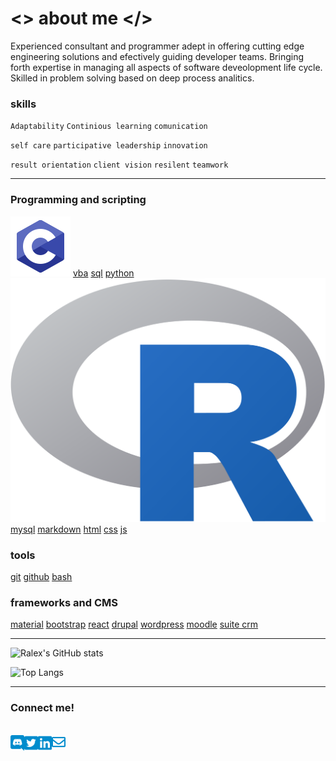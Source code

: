 # <> about me </>

Experienced consultant and programmer adept in offering cutting edge engineering solutions and efectively guiding developer teams. Bringing forth expertise in managing all aspects of software deveolopment life cycle.
Skilled in problem solving based on deep process analitics.

### skills

``Adaptability`` ``Continious learning`` ``comunication``

``self care`` ``participative leadership`` ``innovation``

``result orientation`` ``client vision`` ``resilent`` ``teamwork``

---

### Programming and scripting

<div >
  <a href="https://www.cprogramming.com/"><img src="https://raw.githubusercontent.com/ralexrivero/xelar_theme_profile/main/icons/language_c-programming.svg" alt="C Low level programming language"></a>
  <a href="#"> vba<img src="" alt=""></a>
  <a href="#"> sql<img src="" alt=""></a>
  <a href="#"> python<img src="" alt=""></a>
  <a href="https://www.r-project.org/"><img src="https://raw.githubusercontent.com/ralexrivero/xelar_theme_profile/main/icons/Rlogo.svg" alt="R Project for Statistical Computing"></a>
  <a href="#"> mysql<img src="" alt=""></a>
  <a href="#"> markdown<img src="" alt=""></a>
  <a href="#"> html<img src="" alt=""></a>
  <a href="#"> css<img src="" alt=""></a>
  <a href="#"> js<img src="" alt=""></a>
  
### tools
  
  <a href="#"> git<img src="" alt=""></a>
  <a href="#"> github<img src="" alt=""></a>
  <a href="#"> bash<img src="" alt=""></a>


### frameworks and CMS
  
  <a href="#"> material<img src="" alt=""></a>
  <a href="#"> bootstrap<img src="" alt=""></a>
  <a href="#"> react<img src="" alt=""></a>
  <a href="#"> drupal<img src="" alt=""></a>
  <a href="#"> wordpress<img src="" alt=""></a>
  <a href="#"> moodle<img src="" alt=""></a>
  <a href="#"> suite crm<img src="" alt=""></a>
  
</div>

---

![Ralex's GitHub stats](https://github-readme-stats.vercel.app/api?username=ralexrivero&show_icons=true&theme=dark)

![Top Langs](https://github-readme-stats.vercel.app/api/top-langs/?username=ralexrivero&layout=compact&hide=roff&theme=dark)

---

### Connect me! 

<br>
<a href ="https://discord.gg/4QNsYMAa4t" target="_blank" rel="noreferrer noopener"> <img align="left" src="https://raw.githubusercontent.com/ralexrivero/xelar_theme_profile/main/icons/discord-brands_blue.svg" alt="Ronald Rivero | Discord" width="22px"> </a>
<a href="https://twitter.com/ralex_uy" target="_blank"> <img align="left" alt="Ronald Rivero | Twitter" width="22px" src="https://raw.githubusercontent.com/ralexrivero/xelar_theme_profile/main/icons/twitter-square-brands_blue.svg" /> </a>
<a href="https://www.linkedin.com/in/ronald-rivero/" target="_blank"> <img align="left" alt="Ronald Rivero | LinkedIn" width="22px" src="https://raw.githubusercontent.com/ralexrivero/xelar_theme_profile/main/icons/linkedin-brands_blue.svg" /> </a>
<a href="mailto:ralexrivero@gmail.com?subject=Contact" target="_blank"><img align="left" width="22" src="https://raw.githubusercontent.com/ralexrivero/xelar_theme_profile/main/icons/envelope-regular_blue.svg" alt="email me"> </a>
<br>
